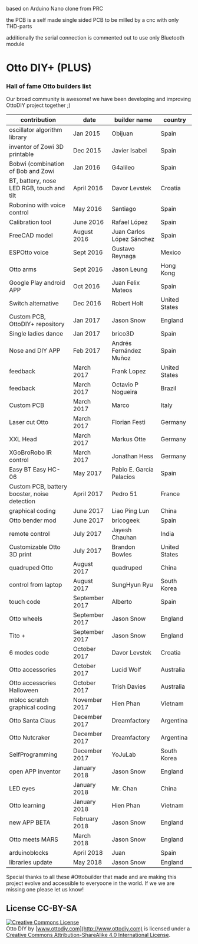 based on Arduino Nano clone from PRC

the PCB is a self made single sided PCB to be milled by a cnc with only THD-parts

additionally the serial connection is commented out to use only Bluetooth module

###


# Otto DIY+ (PLUS)


### Hall of fame Otto builders list
Our broad community is awesome! we have been developing and improving OttoDIY project together ;)

| contribution  | date | builder name | country |
| --- | --- | --- | --- |
| oscillator algorithm library| Jan 2015 | Obijuan | Spain  |
| inventor of Zowi 3D printable | Dec 2015  | Javier Isabel |Spain |
| Bobwi (combination of Bob and Zowi  | Jan 2016  |G4alileo |Spain  |
| BT, battery, nose LED RGB, touch and tilt | April 2016 |Davor Levstek  |Croatia |
| Robonino with voice control |May 2016|Santiago|Spain |
| Calibration tool  | June 2016 |Rafael López  |Spain |
| FreeCAD model|August 2016|Juan Carlos López Sánchez |Spain |
| ESPOtto voice | Sept 2016 |Gustavo Reynaga |Mexico|
| Otto arms |Sept 2016|Jason Leung| Hong Kong |
| Google Play android APP  | Oct 2016 |Juan Felix Mateos |Spain |
| Switch alternative |Dec 2016|Robert Holt |United States |
| Custom PCB, OttoDIY+ repository | Jan 2017 |Jason Snow |England |
| Single ladies dance| Jan 2017  |brico3D |Spain |
| Nose and DIY APP |Feb 2017|Andrés Fernández Muñoz|Spain |
| feedback  | March 2017   |Frank Lopez |United States |
| feedback | March 2017  |Octavio P Nogueira |Brazil  |
| Custom PCB | 	March 2017 |Marco|Italy |
| Laser cut Otto |March 2017|Florian Festi|Germany |
| XXL Head |March 2017|Markus Otte |Germany |
| XGoBroRobo IR control |March 2017|Jonathan Hess |Germany |
| Easy BT Easy HC-06 | May 2017  |Pablo E. García Palacios  |Spain |
| Custom PCB, battery booster, noise detection | April 2017|Pedro 51|France |
| graphical coding  | June 2017  |Liao Ping Lun  |China |
| Otto bender mod| June 2017  |bricogeek |Spain |
| remote control | July 2017  |Jayesh Chauhan |India  |
| Customizable Otto 3D print |July 2017|Brandon Bowles |United States |
| quadruped Otto | August 2017  |quadruped |China |
| control from laptop | August 2017  |SungHyun Ryu |South Korea |
| touch code | September 2017  |Alberto |Spain |
| Otto wheels | September 2017 |Jason Snow |England |
| Tito +| September 2017 |Jason Snow |England |
| 6 modes code | October 2017  |Davor Levstek  |Croatia |
| Otto accessories| October 2017  |Lucid Wolf|Australia |
| Otto accessories Halloween  | October 2017  |Trish Davies  |Australia |
| mbloc scratch graphical coding| November 2017  |Hien Phan |Vietnam |
| Otto Santa Claus| December 2017  |Dreamfactory  |Argentina |
| Otto Nutcraker| December 2017  |Dreamfactory  |Argentina |
| SelfProgramming| December 2017  |YoJuLab  |South Korea |
| open APP inventor | January 2018 |Jason Snow |England |
| LED eyes | January 2018 |Mr. Chan|China |
| Otto learning| January 2018  |Hien Phan |Vietnam |
| new APP BETA | February 2018 |Jason Snow |England |
| Otto meets MARS | March 2018 |Jason Snow |England |
| arduinoblocks | April 2018 |Juan |Spain |
| libraries update | May 2018 |Jason Snow |England |

Special thanks to all these #Ottobuilder that made and are making this project evolve and accessible to everyoone in the world. If we we are missing one please let us know!



## License CC-BY-SA
<a rel="license" href="http://creativecommons.org/licenses/by-sa/4.0/"><img alt="Creative Commons License" style="border-width:0" src="https://i.creativecommons.org/l/by-sa/4.0/88x31.png" /></a><br /><span xmlns:dct="http://purl.org/dc/terms/" property="dct:title">Otto DIY</span> by <a xmlns:cc="http://creativecommons.org/ns#"  property="cc:attributionName"> [www.ottodiy.com](http://www.ottodiy.com) </a> is licensed under a <a rel="license" href="http://creativecommons.org/licenses/by-sa/4.0/">Creative Commons Attribution-ShareAlike 4.0 International License</a>.
